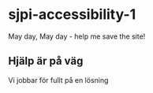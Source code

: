 # sjpi-accessibility-1
May day, May day - help me save the site!

## Hjälp är på väg
Vi jobbar för fullt på en lösning